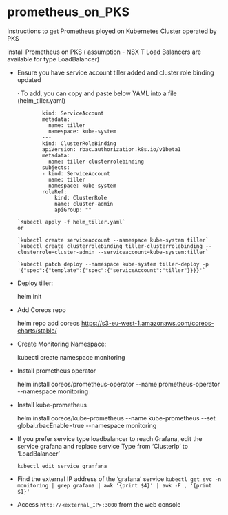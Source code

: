 # prometheus_on_PKS
Instructions to get Prometheus ployed on Kubernetes Cluster operated by PKS

install Prometheus on PKS ( assumption - NSX T Load Balancers are available for type LoadBalancer)


* Ensure you have service account tiller added and cluster role binding updated
 
	· To add, you can copy and paste below YAML into a file (helm_tiller.yaml)
	```yaml\apiVersion: v1
            kind: ServiceAccount
            metadata:
              name: tiller
              namespace: kube-system
            ---
            kind: ClusterRoleBinding
            apiVersion: rbac.authorization.k8s.io/v1beta1
            metadata:
              name: tiller-clusterrolebinding
            subjects:
            - kind: ServiceAccount
              name: tiller
              namespace: kube-system
            roleRef:
                kind: ClusterRole
                name: cluster-admin
                apiGroup: ""
 
  `Kubectl apply -f helm_tiller.yaml` 
  or 
  
	`kubectl create serviceaccount --namespace kube-system tiller` 
  `kubectl create clusterrolebinding tiller-clusterrolebinding --clusterrole=cluster-admin --serviceaccount=kube-system:tiller`
  
  `kubectl patch deploy --namespace kube-system tiller-deploy -p '{"spec":{"template":{"spec":{"serviceAccount":"tiller"}}}}'`

* Deploy tiller:

    helm init

* Add Coreos repo

    helm repo add coreos https://s3-eu-west-1.amazonaws.com/coreos-charts/stable/

* Create Monitoring Namespace: 

    kubectl create namespace monitoring

* Install prometheus operator

    helm install coreos/prometheus-operator --name prometheus-operator --namespace monitoring

* Install kube-prometheus

    helm install coreos/kube-prometheus --name kube-prometheus --set global.rbacEnable=true --namespace monitoring

     
* If you prefer service type loadbalancer to reach Grafana, edit the service grafana and replace service Type from ‘ClusterIp’ to ‘LoadBalancer’
 
	`kubectl edit service granfana`
 
* Find the external IP address of the ‘grafana’ service
	`kubectl get svc -n monitoring | grep grafana | awk '{print $4}' | awk -F , '{print $1}'`
 
* Access `http://<external_IP>:3000` from the web console
